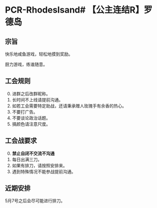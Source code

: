 # PCR-RhodesIsand# 【公主连结R】罗德岛

## 宗旨

快乐地咸鱼游戏，轻松地摸到奖励。

厨力游戏，练谁随意。

## 工会规则

0. 进群之后改群昵称。
1. 长时间不上线请提前沟通。
2. 如若工会需要特定助战，还请秉承赠人玫瑰手有余香的热心。
3. 不要打广告。
4. 不要谈论政治话题。
5. 搞颜色请注意尺度。

## 工会战要求

0. **禁止自闭不交流不沟通**
1. 每日出满三刀。
2. 如果有排刀，请按照安排来。
3. 遇到特殊情况不能参战提前沟通。

## 近期安排

5月7号之后会尽可能进行排刀。



